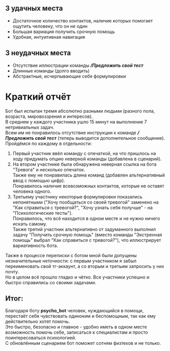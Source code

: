 ## 3 удачных места
- Достаточное количество контактов, наличие которых помогает ощутить человеку, что он не один
- Большая вариация получить срочную помощь
- Удобная, интуитивная навигация
## 3 неудачных места
- Отсутствие иллюстрации команды ***/Предложить свой тест***
- Длинные команды (долго вводить)
- Абстрактные, исчерпывающие себя формулировки

# Краткий отчёт
Бот был испытан тремя абсолютно разными людьми (разного пола, возраста, мировоззрения и интересов).  
В среднем у каждого участника ушло 15 минут на выполнение 7 нетривиальных задач.  
Всем им не понравилось отсутствие инструкции к команде ***/Предложить свой тест*** 
(теперь выводится дополнительное сообщение). Пройдёмся по каждому в отдельности:
1) Первый участник ввёл команду с опечаткой, на что пришлось на ходу придумать опцию неверной
команды (добавлена в сценарий).  
2) На втором участнике была обнаружена неверная ссылка на бота "Тревога" и несколько опечаток.  
Также ему не понравилась длина команд (добавлен альтернативный ввод с помощью цифр).  
Понравилось наличие всевозможных контактов, которые не оставят человека одного.
3) Третьему участнику некоторые формулировки показались непонятными ("Хочу пообщаться со своей
тревогой" заменено на "Как справиться с тревогой?", "Хочу узнать себя получше" - на "Психологические
тесты").  
Понравилось, что всё находится в одном месте и не нужно ничего искать самому.  
Также третий участник альтернативно от задуманного выполнил задачу "Получить срочную помощь"
(вместо команды "Экстренная помощь" выбрал "Как справиться с тревогой?"), что иллюстрирует
вариативность бота. 

Также в процессе переписки с ботом мной были допущены незначительные неточности: с первым участником я забыл 
переименовать свой тг-аккаунт, а со вторым и третьим запросить у них почту.  
Но в целом всё прошло гладко и чётко. Все участники успешно и быстро справились со своими задачами.

## Итог: 
Благодаря боту **psycho_bot** человек, нуждающийся в помощи, перестаёт себя чувствовать 
одиноким и беспомощным, так как ему действительно хотят помочь.  
Это быстро, безопасно и главное - удобно иметь в одном месте
возможность помочь себе, записаться к специалистам и просто поинтересоваться психологией.  
С обновлённым сценарием бот поможет сотням физтехов и не только.